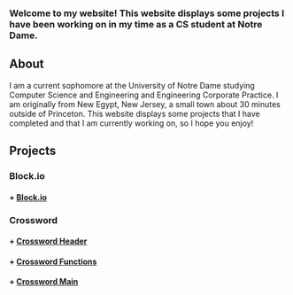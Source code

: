 ### Welcome to my website! This website displays some projects I have been working on in my time as a CS student at Notre Dame.



## About

I am a current sophomore at the University of Notre Dame studying Computer Science and Engineering and Engineering Corporate Practice. I am originally from New Egypt, New Jersey, a small town about 30 minutes outside of Princeton. This website displays some projects that I have completed and that I am currently working on, so I hope you enjoy!

## Projects

### Block.io

#### + [Block.io](project.c)

### Crossword

#### + [Crossword Header](crossfunc.h)
#### + [Crossword Functions](crossfunc.c)
#### + [Crossword Main](crossword.c)
